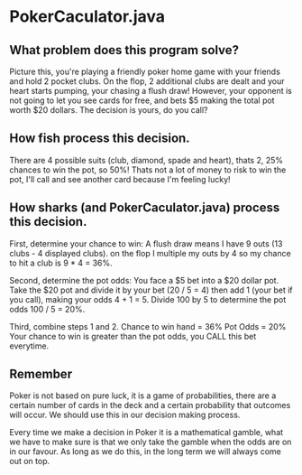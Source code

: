 # PokerCaculator.java
## What problem does this program solve?

Picture this, you're playing a friendly poker home game with your friends and hold 2 pocket clubs. On the flop, 2 additional clubs are dealt and your heart starts pumping, your chasing a flush draw! However, your opponent is not going to let you see cards for free, and bets $5 making the total pot worth $20 dollars. The decision is yours, do you call?

## How fish process this decision. 
There are 4 possible suits (club, diamond, spade and heart), thats 2, 25% chances to win the pot, so 50%! Thats not a lot of money to risk to win the pot, I'll call and see another card because I'm feeling lucky!

## How sharks (and PokerCaculator.java) process this decision. 
First, determine your chance to win: A flush draw means I have 9 outs (13 clubs - 4 displayed clubs). on the flop I multiple my outs by 4 so my chance to hit a club is 9 * 4 = 36%.

Second, determine the pot odds: You face a $5 bet into a $20 dollar pot. Take the $20 pot and divide it by your bet (20 / 5 = 4) then add 1 (your bet if you call), making your odds 4 + 1 = 5. Divide 100 by 5 to determine the pot odds 100 / 5 = 20%.

Third, combine steps 1 and 2.
Chance to win hand = 36%
Pot Odds = 20%
Your chance to win is greater than the pot odds, you CALL this bet everytime.

## Remember
Poker is not based on pure luck, it is a game of probabilities, there are a certain number of cards in the deck and a certain probability that outcomes will occur. We should use this in our decision making process.

Every time we make a decision in Poker it is a mathematical gamble, what we have to make sure is that we only take the gamble when the odds are on in our favour. As long as we do this, in the long term we will always come out on top.
